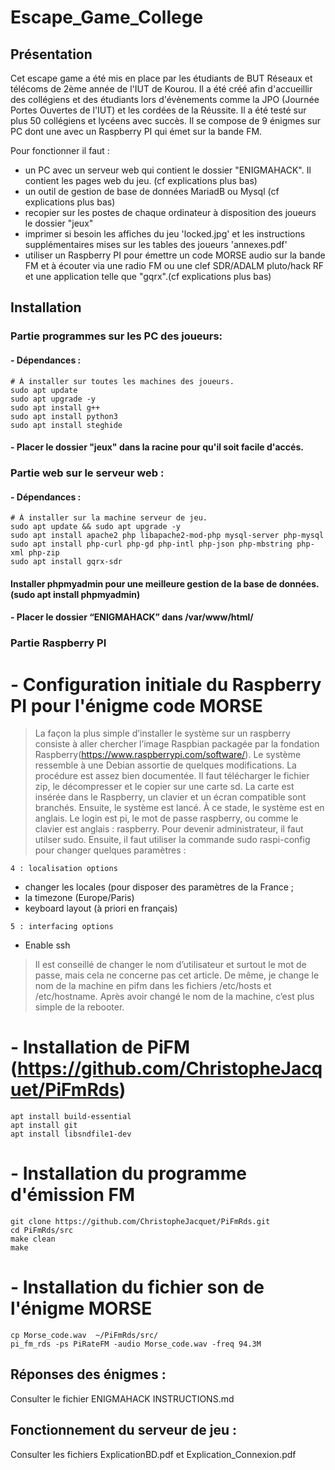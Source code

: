 # Escape_Game_College

## Présentation
Cet escape game a été mis en place par les étudiants de BUT Réseaux et télécoms de 2ème année de l'IUT de Kourou. Il a été créé afin d'accueillir des collégiens et des étudiants lors d'évènements comme la JPO (Journée Portes Ouvertes de l'IUT) et les cordées de la Réussite. Il a été testé sur plus 50 collégiens et lycéens avec succès. Il se compose de 9 énigmes sur PC dont une avec un Raspberry PI qui émet sur la bande FM.

Pour fonctionner il faut :
- un PC avec un serveur web qui contient le dossier "ENIGMAHACK".  Il contient les pages web du jeu. (cf explications plus bas)
- un outil de gestion de base de données MariadB ou Mysql (cf explications plus bas)
- recopier sur les postes de chaque ordinateur à disposition des joueurs le dossier "jeux"
- imprimer si besoin les affiches du jeu 'locked.jpg' et les instructions supplémentaires mises sur les tables des joueurs 'annexes.pdf'
- utiliser un Raspberry PI pour émettre un code MORSE audio sur la bande FM et à écouter via une radio FM ou une clef SDR/ADALM pluto/hack RF et une application telle que "gqrx".(cf explications plus bas)

## Installation

### Partie programmes sur les PC des joueurs:
#### - Dépendances : 
 	# À installer sur toutes les machines des joueurs.
 	sudo apt update
  	sudo apt upgrade -y
	sudo apt install g++
	sudo apt install python3
 	sudo apt install steghide
	     
#### - Placer le dossier "jeux" dans la racine pour qu'il soit facile d'accés.

    
### Partie web sur le serveur web : 
#### - Dépendances : 
	# À installer sur la machine serveur de jeu.
 	sudo apt update && sudo apt upgrade -y
	sudo apt install apache2 php libapache2-mod-php mysql-server php-mysql
	sudo apt install php-curl php-gd php-intl php-json php-mbstring php-xml php-zip
 	sudo apt install gqrx-sdr
#### Installer phpmyadmin pour une meilleure gestion de la base de données.(sudo apt install phpmyadmin)
             
#### - Placer le dossier “ENIGMAHACK” dans /var/www/html/ 


### Partie Raspberry PI
# - Configuration initiale du Raspberry PI pour l'énigme code MORSE

>La façon la plus simple d’installer le système sur un raspberry consiste à aller chercher l’image Raspbian packagée par la fondation Raspberry(https://www.raspberrypi.com/software/). Le système ressemble à une Debian assortie de quelques modifications. La procédure est assez bien documentée. Il faut télécharger le fichier zip, le décompresser et le copier sur une carte sd. La carte est insérée dans le Raspberry, un clavier et un écran compatible sont branchés. Ensuite, le système est lancé. À ce stade, le système est en anglais. Le login est pi, le mot de passe raspberry, ou comme le clavier est anglais : raspberry. Pour devenir administrateur, il faut utilser sudo.
>Ensuite, il faut utiliser la commande sudo raspi-config pour changer quelques paramètres :

`4 : localisation options`
- changer les locales (pour disposer des paramètres de la France ;
- la timezone (Europe/Paris)
- keyboard layout (à priori en français)

`5 : interfacing options`
- Enable ssh
>Il est conseillé de changer le nom d’utilisateur et surtout le mot de passe, mais cela ne concerne pas cet article. De même, je change le nom de la machine en pifm dans les fichiers /etc/hosts et /etc/hostname. Après avoir changé le nom de la machine, c’est plus simple de la rebooter.

# - Installation de PiFM (https://github.com/ChristopheJacquet/PiFmRds)
	apt install build-essential
	apt install git
	apt install libsndfile1-dev

# - Installation du programme d'émission FM
 	git clone https://github.com/ChristopheJacquet/PiFmRds.git
	cd PiFmRds/src
	make clean
	make
# - Installation du fichier son de l'énigme MORSE
 	cp Morse_code.wav  ~/PiFmRds/src/
	pi_fm_rds -ps PiRateFM -audio Morse_code.wav -freq 94.3M

## Réponses des énigmes :
Consulter le fichier ENIGMAHACK INSTRUCTIONS.md 

## Fonctionnement du serveur de jeu :
Consulter les fichiers ExplicationBD.pdf et Explication_Connexion.pdf



